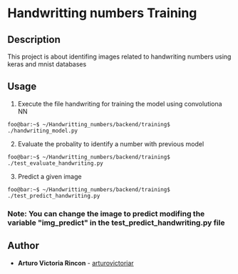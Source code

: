 # Handwritting numbers Training

## Description
This project is about identifing images related to handwriting numbers using keras and mnist databases

## Usage

1. Execute the file handwriting for training the model using convolutiona NN

```console
foo@bar:~$ ~/Handwritting_numbers/backend/training$ ./handwriting_model.py
```

2. Evaluate the probality to identify a number with previous model

```console
foo@bar:~$ ~/Handwritting_numbers/backend/training$ ./test_evaluate_handwriting.py
```

3. Predict a given image

```console
foo@bar:~$ ~/Handwritting_numbers/backend/training$ ./test_predict_handwriting.py
```

### Note: You can change the image to predict modifing the variable "img_predict" in the test_predict_handwriting.py file

## Author
* **Arturo Victoria Rincon** - [arturovictoriar](https://github.com/arturovictoriar)
